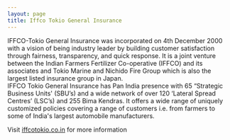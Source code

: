 ```yaml
---
layout: page
title: Iffco Tokio General Insurance 
---
```

IFFCO-Tokio General Insurance was incorporated on 4th December 2000 with a vision of being industry leader by building customer satisfaction through fairness, transparency, and quick response. It is a joint venture between the Indian Farmers Fertilizer Co-operative (IFFCO) and its associates and Tokio Marine and Nichido Fire Group which is also the largest listed insurance group in Japan.  
IFFCO Tokio General Insurance has Pan India presence with 65 “Strategic Business Units' (SBU’s) and a wide network of over 120 ‘Lateral Spread Centres’ (LSC’s) and 255 Bima Kendras. It offers a wide range of uniquely customized policies covering a range of customers i.e. from farmers to some of India's largest automobile manufacturers.

Visit <a href="http://www.iffcotokio.co.in/" target="_blank">iffcotokio.co.in</a> for more information

